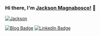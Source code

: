 ### Hi there, I'm [Jackson Magnabosco!](https://jacksonn455.github.io/) 👋

[![Jackson](https://github-readme-stats.vercel.app/api?username=jacksonn455&show_icons=true&title_color=fff&icon_color=79ff97&text_color=9f9f9f&bg_color=151515)](https://github.com/jacksonn455/github-readme-stats)

[![Blog Badge](https://img.shields.io/badge/Blog-jacksonn455.github.io-black)](https://jacksonn455.github.io/)
[![Linkedin Badge](https://img.shields.io/badge/-LinkedIn-blue?style=flat-square&logo=Linkedin&logoColor=white&link=https://www.linkedin.com/in/jackson-felipe-magnabosco-b0a48798/)](https://www.linkedin.com/in/jackson-felipe-magnabosco-b0a48798/)

